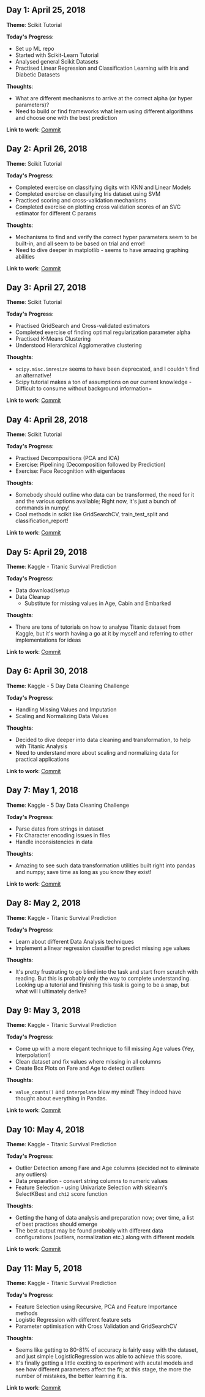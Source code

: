 ## Day 1: April 25, 2018

**Theme**: Scikit Tutorial

**Today's Progress**:
* Set up ML repo
* Started with Scikit-Learn Tutorial
* Analysed general Scikit Datasets
* Practised Linear Regression and Classification Learning with Iris and Diabetic Datasets

**Thoughts**:
* What are different mechanisms to arrive at the correct alpha (or hyper parameters)?
* Need to build or find frameworks what learn using different algorithms and choose one with the best prediction

**Link to work**: [Commit](https://github.com/subhashb/100-days-of-ml/commit/42d65a2a7a28b7a910af953fde10b3f9bb96fb9d)


## Day 2: April 26, 2018

**Theme**: Scikit Tutorial

**Today's Progress**:
* Completed exercise on classifying digits with KNN and Linear Models
* Completed exercise on classifying Iris dataset using SVM
* Practised scoring and cross-validation mechanisms
* Completed exercise on plotting cross validation scores of an SVC estimator for different C params

**Thoughts**:
* Mechanisms to find and verify the correct hyper parameters seem to be built-in, and all seem to be based on trial and error!
* Need to dive deeper in matplotlib - seems to have amazing graphing abilities

**Link to work**: [Commit](https://github.com/subhashb/100-days-of-ml/commit/d0de7fd585b157432f5ee9339155921fe007ce6e)


## Day 3: April 27, 2018

**Theme**: Scikit Tutorial

**Today's Progress**:
* Practised GridSearch and Cross-validated estimators
* Completed exercise of finding optimal regularization parameter alpha
* Practised K-Means Clustering
* Understood Hierarchical Agglomerative clustering

**Thoughts**:
* `scipy.misc.imresize` seems to have been deprecated, and I couldn't find an alternative!
* Scipy tutorial makes a ton of assumptions on our current knowledge - Difficult to consume without background information=

**Link to work**: [Commit](https://github.com/subhashb/100-days-of-ml/commit/fb6450c43c35e9371edf4b53a477f1aa04d3a90d)


## Day 4: April 28, 2018

**Theme**: Scikit Tutorial

**Today's Progress**:
* Practised Decompositions (PCA and ICA)
* Exercise: Pipelining (Decomposition followed by Prediction)
* Exercise: Face Recognition with eigenfaces

**Thoughts**:
* Somebody should outline who data can be transformed, the need for it and the various options available; Right now, it's just a bunch of commands in numpy!
* Cool methods in scikit like GridSearchCV, train_test_split and classification_report!

**Link to work**: [Commit](https://github.com/subhashb/100-days-of-ml/commit/64b34ee40aba9ddddc50b022e5538824602a49d4)


## Day 5: April 29, 2018

**Theme**: Kaggle - Titanic Survival Prediction

**Today's Progress**:
* Data download/setup
* Data Cleanup
    * Substitute for missing values in Age, Cabin and Embarked

**Thoughts**:
* There are tons of tutorials on how to analyse Titanic dataset from Kaggle, but it's worth having a go at it by myself and referring to other implementations for ideas

**Link to work**: [Commit](https://github.com/subhashb/100-days-of-ml/commit/077946d169cfe76055d18735a035909d2183b260)


## Day 6: April 30, 2018

**Theme**: Kaggle - 5 Day Data Cleaning Challenge

**Today's Progress**:
* Handling Missing Values and Imputation
* Scaling and Normalizing Data Values

**Thoughts**:
* Decided to dive deeper into data cleaning and transformation, to help with Titanic Analysis
* Need to understand more about scaling and normalizing data for practical applications

**Link to work**: [Commit](https://github.com/subhashb/100-days-of-ml/commit/2b8ce4c1f9810ad2af6b42a31f1ad573ac1f2a4f)


## Day 7: May 1, 2018

**Theme**: Kaggle - 5 Day Data Cleaning Challenge

**Today's Progress**:
* Parse dates from strings in dataset
* Fix Character encoding issues in files
* Handle inconsistencies in data

**Thoughts**:
* Amazing to see such data transformation utilities built right into pandas and numpy; save time as long as you know they exist!

**Link to work**: [Commit](https://github.com/subhashb/100-days-of-ml/commit/228e1e69390ceae4448aadcba052c7d09a98fe71)


## Day 8: May 2, 2018

**Theme**: Kaggle - Titanic Survival Prediction

**Today's Progress**:
* Learn about different Data Analysis techniques
* Implement a linear regression classifier to predict missing age values

**Thoughts**:
* It's pretty frustrating to go blind into the task and start from scratch with reading. But this is probably only the way to complete understanding. Looking up a tutorial and finishing this task is going to be a snap, but what will I ultimately derive?


## Day 9: May 3, 2018

**Theme**: Kaggle - Titanic Survival Prediction

**Today's Progress**:
* Come up with a more elegant technique to fill missing Age values (Yey, Interpolation!)
* Clean dataset and fix values where missing in all columns
* Create Box Plots on Fare and Age to detect outliers

**Thoughts**:
* `value_counts()` and `interpolate` blew my mind! They indeed have thought about everything in Pandas.

**Link to work**: [Commit](https://github.com/subhashb/100-days-of-ml/commit/df1a70032b300d2160d62aba6c72e0b74e16afbb)


## Day 10: May 4, 2018

**Theme**: Kaggle - Titanic Survival Prediction

**Today's Progress**:
* Outlier Detection among Fare and Age columns (decided not to eliminate any outliers)
* Data preparation - convert string columns to numeric values
* Feature Selection - using Univariate Selection with sklearn's SelectKBest and `chi2` score function

**Thoughts**:
* Getting the hang of data analysis and preparation now; over time, a list of best practices should emerge
* The best output may be found probably with different data configurations (outliers, normalization etc.) along with different models

**Link to work**: [Commit](https://github.com/subhashb/100-days-of-ml/commit/bd35a8d2b973c16939e1c4c51e32c8e8bf0cbd37)


## Day 11: May 5, 2018

**Theme**: Kaggle - Titanic Survival Prediction

**Today's Progress**:
* Feature Selection using Recursive, PCA and Feature Importance methods
* Logistic Regression with different feature sets
* Parameter optimisation with Cross Validation and GridSearchCV

**Thoughts**:
* Seems like getting to 80-81% of accuracy is fairly easy with the dataset, and just simple LogisticRegression was able to achieve this score.
* It's finally getting a little exciting to experiment with acutal models and see how different parameters affect the fit; at this stage, the more the number of mistakes, the better learning it is.

**Link to work**: [Commit](https://github.com/subhashb/100-days-of-ml/commit/c587a8de6c601c0ab525c3a02e3a428213caff38)

